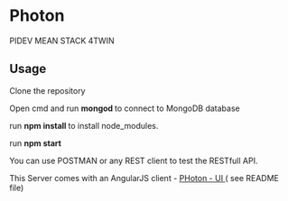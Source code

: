 # Photon
PIDEV MEAN STACK 4TWIN
<h2> Usage </h2> 
<p>Clone the repository</p>
<p> Open cmd and run <b> mongod </b> to connect to MongoDB database </p>
<p> run <b> npm install </b> to install node_modules. </p> 
<p> run <b> npm start </b> </p>
<p> You can use POSTMAN or any REST client to test the RESTfull API. <p> 
<p> This Server comes with an AngularJS client - <a href = "https://github.com/MedElfadhelELHACHEMI/photon-frontUI"> PHoton - UI </a> ( see README file)</p>
